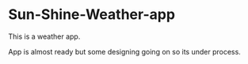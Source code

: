 # Sun-Shine-Weather-app

This is a weather app.

App is almost ready but some designing going on so its under process.